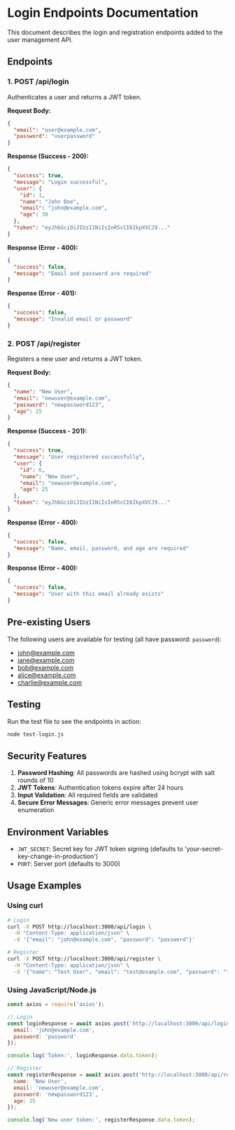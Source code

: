 # Login Endpoints Documentation

This document describes the login and registration endpoints added to the user management API.

## Endpoints

### 1. POST /api/login

Authenticates a user and returns a JWT token.

**Request Body:**
```json
{
  "email": "user@example.com",
  "password": "userpassword"
}
```

**Response (Success - 200):**
```json
{
  "success": true,
  "message": "Login successful",
  "user": {
    "id": 1,
    "name": "John Doe",
    "email": "john@example.com",
    "age": 30
  },
  "token": "eyJhbGciOiJIUzI1NiIsInR5cCI6IkpXVCJ9..."
}
```

**Response (Error - 400):**
```json
{
  "success": false,
  "message": "Email and password are required"
}
```

**Response (Error - 401):**
```json
{
  "success": false,
  "message": "Invalid email or password"
}
```

### 2. POST /api/register

Registers a new user and returns a JWT token.

**Request Body:**
```json
{
  "name": "New User",
  "email": "newuser@example.com",
  "password": "newpassword123",
  "age": 25
}
```

**Response (Success - 201):**
```json
{
  "success": true,
  "message": "User registered successfully",
  "user": {
    "id": 6,
    "name": "New User",
    "email": "newuser@example.com",
    "age": 25
  },
  "token": "eyJhbGciOiJIUzI1NiIsInR5cCI6IkpXVCJ9..."
}
```

**Response (Error - 400):**
```json
{
  "success": false,
  "message": "Name, email, password, and age are required"
}
```

**Response (Error - 400):**
```json
{
  "success": false,
  "message": "User with this email already exists"
}
```

## Pre-existing Users

The following users are available for testing (all have password: `password`):

- john@example.com
- jane@example.com
- bob@example.com
- alice@example.com
- charlie@example.com

## Testing

Run the test file to see the endpoints in action:

```bash
node test-login.js
```

## Security Features

1. **Password Hashing**: All passwords are hashed using bcrypt with salt rounds of 10
2. **JWT Tokens**: Authentication tokens expire after 24 hours
3. **Input Validation**: All required fields are validated
4. **Secure Error Messages**: Generic error messages prevent user enumeration

## Environment Variables

- `JWT_SECRET`: Secret key for JWT token signing (defaults to 'your-secret-key-change-in-production')
- `PORT`: Server port (defaults to 3000)

## Usage Examples

### Using curl

```bash
# Login
curl -X POST http://localhost:3000/api/login \
  -H "Content-Type: application/json" \
  -d '{"email": "john@example.com", "password": "password"}'

# Register
curl -X POST http://localhost:3000/api/register \
  -H "Content-Type: application/json" \
  -d '{"name": "Test User", "email": "test@example.com", "password": "testpass123", "age": 25}'
```

### Using JavaScript/Node.js

```javascript
const axios = require('axios');

// Login
const loginResponse = await axios.post('http://localhost:3000/api/login', {
  email: 'john@example.com',
  password: 'password'
});

console.log('Token:', loginResponse.data.token);

// Register
const registerResponse = await axios.post('http://localhost:3000/api/register', {
  name: 'New User',
  email: 'newuser@example.com',
  password: 'newpassword123',
  age: 25
});

console.log('New user token:', registerResponse.data.token);
``` 
